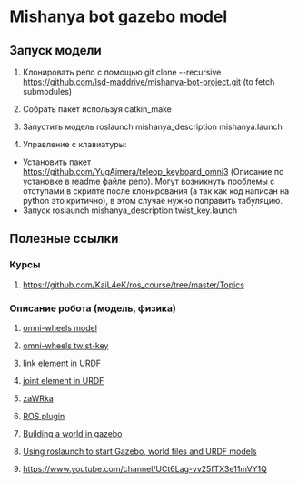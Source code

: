 # Mishanya bot gazebo model

## Запуск модели 

1. Клонировать репо с помощью git clone --recursive https://github.com/lsd-maddrive/mishanya-bot-project.git (to fetch submodules)

2. Собрать пакет используя catkin_make 

3. Запустить модель roslaunch mishanya_description mishanya.launch

4. Управление с клавиатуры: 
- Установить пакет https://github.com/YugAjmera/teleop_keyboard_omni3 (Описание по установке в readme файле репо). Могут возникнуть проблемы с отступами в скрипте после клонирования (а так как код написан на python это критично), в этом случае нужно поправить табуляцию. 
- Запуск roslaunch mishanya_description twist_key.launch

<!-- 6. Получение карты
    - Запуск лаунч файла: roslaunch esaul_description gmap.launch
    - Сохранение карты: rosrun map_server map_saver -f test-1 (test-1 - имя сохранения файла)          --> 
 

## Полезные ссылки 

### Курсы
1. https://github.com/KaiL4eK/ros_course/tree/master/Topics

### Описание робота (модель, физика)
1. [omni-wheels model](https://github.com/GuiRitter/OpenBase)

2. [omni-wheels twist-key](https://github.com/YugAjmera/teleop_keyboard_omni3)

3. [link element in URDF](http://wiki.ros.org/urdf/XML/link)

4. [joint element in URDF](http://wiki.ros.org/urdf/XML/joint)

5. [zaWRka](https://github.com/lsd-maddrive/zaWRka-project/blob/1c5fed5e65bdc573844c7fcaa0568ca798f53ab2/wr8_description/urdf/model.urdf.xacro#L65)

6. [ROS plugin](http://gazebosim.org/tutorials/?tut=ros_plugins)

7. [Building a world in gazebo](http://gazebosim.org/tutorials?tut=build_world)

8. [Using roslaunch to start Gazebo, world files and URDF models](http://gazebosim.org/tutorials?tut=ros_roslaunch)

9. https://www.youtube.com/channel/UCt6Lag-vv25fTX3e11mVY1Q

